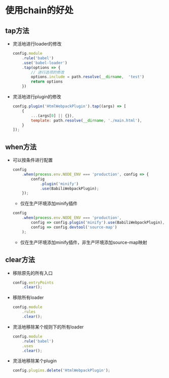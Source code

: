 # 使用chain的好处

## tap方法

- 灵活地进行loader的修改
    ```js
    config.module
        .rule('babel')
        .use('babel-loader')
        .tap(options => {
            // 进行选项的修改
            options.include = path.resolve(__dirname,  'test')
            return options
        })
    ```

- 灵活地进行plugin的修改
    ```js
    config.plugin('HtmlWebpackPlugin').tap((args) => [
        {
            ...(args[0] || {}),
            template: path.resolve(__dirname, './main.html'),
        }
    ]);
    ```

## when方法

- 可以按条件进行配置
    ```js
    config
        .when(process.env.NODE_ENV === 'production', config => {
            config
                .plugin('minify')
                .use(BabiliWebpackPlugin);
        });
    ```
    - 仅在生产环境添加minify插件

    ```js
    config
        .when(process.env.NODE_ENV === 'production',
            config => config.plugin('minify').use(BabiliWebpackPlugin),
            config => config.devtool('source-map')
        );
    ```
    - 仅在生产环境添加minify插件，非生产环境添加source-map映射
    
## clear方法

- 移除原先的所有入口
    ```js
    config.entryPoints
        .clear();
    ```

- 移除所有loader
    ```js
    config.module
        .rules
        .clear();
    ```

- 灵活地移除某个规则下的所有loader
    ```js
    config.module
        .rule('babel')
        .uses
        .clear();
    ```

- 灵活地移除某个plugin
    ```js
    config.plugins.delete('HtmlWebpackPlugin');
    ```
    